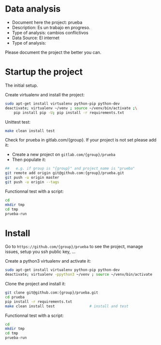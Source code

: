 # Data analysis
- Document here the project: prueba
- Description: Es un trabajo en progreso.
- Type of analysis: cambios conflictivos
- Data Source: El internet
- Type of analysis:

Please document the project the better you can.

# Startup the project

The initial setup.

Create virtualenv and install the project:
```bash
sudo apt-get install virtualenv python-pip python-dev
deactivate; virtualenv ~/venv ; source ~/venv/bin/activate ;\
    pip install pip -U; pip install -r requirements.txt
```

Unittest test:
```bash
make clean install test
```

Check for prueba in gitlab.com/{group}.
If your project is not set please add it:

- Create a new project on `gitlab.com/{group}/prueba`
- Then populate it:

```bash
##   e.g. if group is "{group}" and project_name is "prueba"
git remote add origin git@github.com:{group}/prueba.git
git push -u origin master
git push -u origin --tags
```

Functionnal test with a script:

```bash
cd
mkdir tmp
cd tmp
prueba-run
```

# Install

Go to `https://github.com/{group}/prueba` to see the project, manage issues,
setup you ssh public key, ...

Create a python3 virtualenv and activate it:

```bash
sudo apt-get install virtualenv python-pip python-dev
deactivate; virtualenv -ppython3 ~/venv ; source ~/venv/bin/activate
```

Clone the project and install it:

```bash
git clone git@github.com:{group}/prueba.git
cd prueba
pip install -r requirements.txt
make clean install test                # install and test
```
Functionnal test with a script:

```bash
cd
mkdir tmp
cd tmp
prueba-run
```
